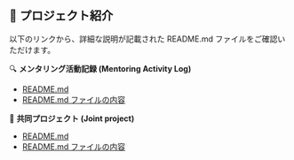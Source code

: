 
## 📝 プロジェクト紹介

以下のリンクから、詳細な説明が記載された README.md ファイルをご確認いただけます。


🔍 **メンタリング活動記録 (Mentoring Activity Log)**
  - [README.md](포트폴리오/mentoring.md)
  - [README.md ファイルの内容](포트폴리오/portfolio.txt)


🎯 **共同プロジェクト (Joint project)**
  - [README.md](포트폴리오/project.md)
  - [README.md ファイルの内容](포트폴리오/project.txt)
